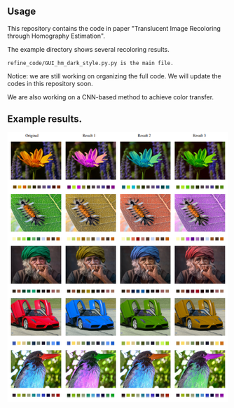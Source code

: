 ## Usage

This repository contains the code in paper "Translucent Image Recoloring through Homography Estimation".

The example directory shows several recoloring results. 

```
refine_code/GUI_hm_dark_style.py.py is the main file.
```

Notice: we are still working on organizing the full code. We will update the codes in this repository soon.

We are also working on a CNN-based method to achieve color transfer. 



## Example results.


![Alt text](https://github.com/qhanson/translucent-image-recolor/blob/master/example-images/examples.png?raw=true "例子")
